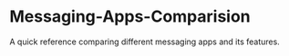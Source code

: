 # Messaging-Apps-Comparision
A quick reference comparing different messaging apps and its features.
